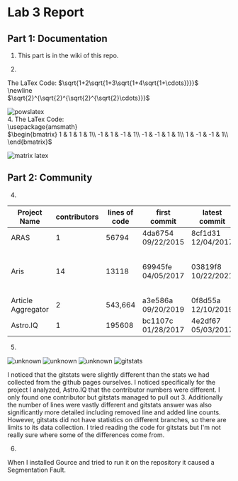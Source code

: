 # Lab 3 Report
## Part 1: Documentation
1.  This part is in the wiki of this repo.


3. 
The LaTex Code:
$\sqrt{1+2\sqrt{1+3\sqrt{1+4\sqrt{1+\cdots}}}}$  
\newline  
$\sqrt{2}^{\sqrt{2}^{\sqrt{2}^{\sqrt{2}\cdots}}}$  
  
![powslatex](https://user-images.githubusercontent.com/44532905/151681489-c9294eda-81e8-4632-81b7-b16c2ad6c456.png)  
4. 
The LaTex Code:  
\usepackage{amsmath}  
$\begin{bmatrix}  
1 & 1 & 1 & 1\\  
-1 & 1 & -1 & 1\\  
-1 & -1 & 1 & 1\\  
1 & -1 & -1 & 1\\  
\end{bmatrix}$  
  
![matrix latex](https://user-images.githubusercontent.com/44532905/151681506-fd048a4b-f914-4b5d-b8c5-4ba5ba892159.png)

## Part 2: Community
4. 
| Project Name | contributors | lines of code | first commit | latest commit | current branches |
| --- | --- | --- | --- | --- | --- |
| ARAS | 1 |  56794 | 4da6754 09/22/2015 | 8cf1d31 12/04/2017 | master |
| Aris | 14 | 13118 | 69945fe 04/05/2017 | 03819f8 10/22/2021 | master, Key_Palette, proof-generate-solver, Disjunctive_syllogism, gh-pages|
| Article Aggregator | 2 | 543,664 | a3e586a 09/20/2019 | 0f8d55a 12/10/2019 | master |
| Astro.IQ | 1| 195608| bc1107c 01/28/2017 | 4e2df67 05/03/2017 | master, renovate/configure|

5.  
![unknown](https://user-images.githubusercontent.com/44532905/151682162-e110e5b1-624b-4a43-843d-0a074763892c.png)
![unknown](https://user-images.githubusercontent.com/44532905/151682176-d7ccf3bb-a7f4-44d7-b2e6-b4eb2140d3e8.png)
![unknown](https://user-images.githubusercontent.com/44532905/151682172-f5a5347e-ff19-41e3-8bcc-11f7492d2173.png)
![gitstats](https://user-images.githubusercontent.com/44532905/151682173-f4f220d2-63fc-45f4-8a2b-fe41e6eb4b80.png)
  
I noticed that the gitstats were slightly different than the stats we had collected from the github pages ourselves. I noticed specifically for the project I analyzed, Astro.IQ that the contributor numbers were different. I only found one contributor but gitstats managed to pull out 3. Additionally the number of lines were vastly different and gitstats answer was also significantly more detailed including removed line and added line counts. However, gitstats did not have statistics on different branches, so there are limits to its data collection. I tried reading the code for gitstats but I'm not really sure where some of the differences come from.
  
6.  
When I installed Gource and tried to run it on the repository it caused a Segmentation Fault.
